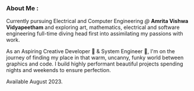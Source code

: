 ### About Me  :

Currently pursuing Electrical and Computer Engineering *@* **Amrita Vishwa Vidyapeetham** and exploring art, mathematics, electrical and software engineering full-time diving head first into assimilating my passions with work.


As an Aspiring Creative Developer 🚀 & System Engineer 🔮, I'm on the journey of finding my place in that warm, uncanny, funky world between graphics and code. I build highly performant beautiful projects spending nights and weekends to ensure perfection. 

Available August 2023.
